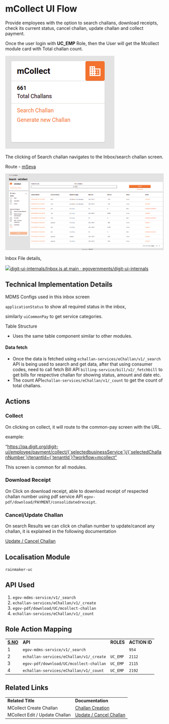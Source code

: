 # mCollect UI Flow

Provide employees with the option to search challans, download receipts, check its current status, cancel challan, update challan and collect payment.

Once the user login with **UC\_EMP** Role, then the User will get the Mcollect module card with Total challan count.

![](<../../../../.gitbook/assets/image (209).png>)

The clicking of Search challan navigates to the Inbox/search challan screen.

Route - [mSeva](https://qa.digit.org/digit-ui/employee/mcollect/inbox)

![](<../../../../.gitbook/assets/image (164).png>)

Inbox File details,

[![](https://github.com/fluidicon.png)digit-ui-internals/Inbox.js at main · egovernments/digit-ui-internals](https://github.com/egovernments/digit-ui-internals/blob/main/packages/modules/mCollect/src/pages/employee/Inbox.js)

## Technical Implementation Details

MDMS Configs used in this inbox screen

`applicationStatus` to show all required status in the inbox,

similarly `uiCommonPay` to get service categories.

Table Structure

* Uses the same table component similar to other modules.

#### Data fetch <a href="#data-fetch" id="data-fetch"></a>

* Once the data is fetched using `echallan-services/eChallan/v1/_search` API is being used to search and get data, after that using consumer codes, need to call fetch Bill API `billing-service/bill/v2/_fetchbill` to get bills for respective challan for showing status, amount and date etc.
* The count API`echallan-services/eChallan/v1/_count` to get the count of total challans.

## **Actions**

### **Collect**

On clicking on collect, it will route to the common-pay screen with the URL.

example:

“https://qa.digit.org/digit-ui/employee/payment/collect/{`selectedbusinessService`}/{`selectedChallanNumber`}/tenantId={`tenantId`}?workflow=mcollect”

This screen is common for all modules.

### **Download Receipt**

On Click on download receipt, able to download receipt of respected challan number using pdf service API `egov-pdf/download/PAYMENT/consolidatedreceipt`.

### **Cancel/Update Challan**

On search Results we can click on challan number to update/cancel any challan, it is explained in the following documentation

[Update / Cancel Challan](https://digit-discuss.atlassian.net/wiki/spaces/DD/pages/1669955631)

## **Localisation Module**

`rainmaker-uc`

## **API Used**

1. `egov-mdms-service/v1/_search`
2. `echallan-services/eChallan/v1/_create`
3. `egov-pdf/download/UC/mcollect-challan`
4. `echallan-services/eChallan/v1/_count`

## **Role Action Mapping**

|                         |                                         |           |               |
| ----------------------- | --------------------------------------- | --------- | ------------- |
| [**S.NO**](http://s.no) | **API**                                 | **ROLES** | **ACTION ID** |
| 1                       | `egov-mdms-service/v1/_search`          |           | `954`         |
| 2                       | `echallan-services/eChallan/v1/_create` | `UC_EMP`  | `2112`        |
| 3                       | `egov-pdf/download/UC/mcollect-challan` | `UC_EMP`  | `2115`        |
| 4                       | `echallan-services/eChallan/v1/_count`  | `UC_EMP`  | `2192`        |

## **Related Links**

|                                |                                                                                                |
| ------------------------------ | ---------------------------------------------------------------------------------------------- |
| **Related Title**              | **Documentation**                                                                              |
| MCollect Create Challan        | [Challan Creation](https://digit-discuss.atlassian.net/wiki/spaces/DD/pages/1845297183)        |
| MCollect Edit / Update Challan | [Update / Cancel Challan](https://digit-discuss.atlassian.net/wiki/spaces/DD/pages/1669955631) |
